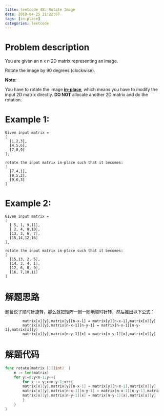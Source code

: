 ```yaml
---
title: leetcode 48. Rotate Image
date: 2018-04-25 21:22:07
tags: [in-place]
categories: leetcode
---
```

# Problem description

You are given an n x n 2D matrix representing an image.

Rotate the image by 90 degrees (clockwise).

**Note:**

You have to rotate the image [**in-place**](https://en.wikipedia.org/wiki/In-place_algorithm), which means you have to modify the input 2D matrix directly. **DO NOT** allocate another 2D matrix and do the rotation.

# Example 1:
```
Given input matrix = 
[
  [1,2,3],
  [4,5,6],
  [7,8,9]
],

rotate the input matrix in-place such that it becomes:
[
  [7,4,1],
  [8,5,2],
  [9,6,3]
]
```
# Example 2:
```
Given input matrix =
[
  [ 5, 1, 9,11],
  [ 2, 4, 8,10],
  [13, 3, 6, 7],
  [15,14,12,16]
], 

rotate the input matrix in-place such that it becomes:
[
  [15,13, 2, 5],
  [14, 3, 4, 1],
  [12, 6, 8, 9],
  [16, 7,10,11]
]
```
# 解题思路

题目说了顺时针旋转，那么就把矩阵一圈一圈地顺时针转，然后推出以下公式：
```
        matrix[x][y],matrix[y][n-x-1] = matrix[y][n-x-1],matrix[x][y]
        matrix[x][y],matrix[n-x-1][n-y-1] = matrix[n-x-1][n-y-1],matrix[x][y]
        matrix[x][y],matrix[n-y-1][x] = matrix[n-y-1][x],matrix[x][y]
```

# 解题代码

``` go
func rotate(matrix [][]int)  {
    n := len(matrix)
    for y:=0;y<n-1;y++{
        for x := y;x<n-y-1;x++{
        matrix[x][y],matrix[y][n-x-1] = matrix[y][n-x-1],matrix[x][y]
        matrix[x][y],matrix[n-x-1][n-y-1] = matrix[n-x-1][n-y-1],matrix[x][y]
        matrix[x][y],matrix[n-y-1][x] = matrix[n-y-1][x],matrix[x][y]
        }
    }
}
```
